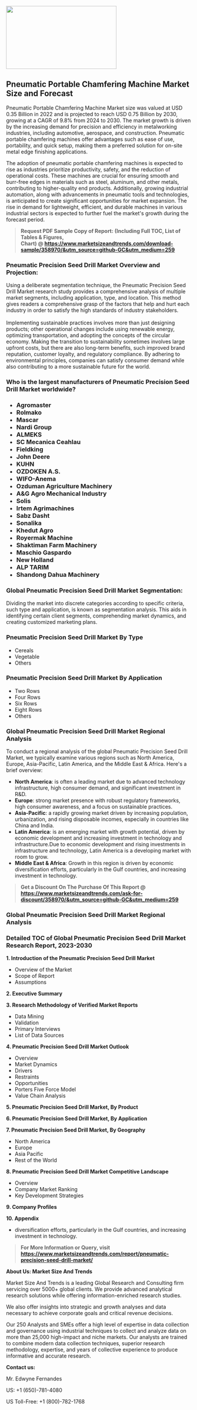 <p><img class="alignnone size-medium wp-image-20088" src="https://ffe5etoiles.com/wp-content/uploads/2024/12/MST1-300x171.png" alt="" width="300" height="171" /></p><h2>Pneumatic Portable Chamfering Machine Market Size and Forecast</h2><p>Pneumatic Portable Chamfering Machine Market size was valued at USD 0.35 Billion in 2022 and is projected to reach USD 0.75 Billion by 2030, growing at a CAGR of 9.8% from 2024 to 2030. The market growth is driven by the increasing demand for precision and efficiency in metalworking industries, including automotive, aerospace, and construction. Pneumatic portable chamfering machines offer advantages such as ease of use, portability, and quick setup, making them a preferred solution for on-site metal edge finishing applications.</p><p>The adoption of pneumatic portable chamfering machines is expected to rise as industries prioritize productivity, safety, and the reduction of operational costs. These machines are crucial for ensuring smooth and burr-free edges in materials such as steel, aluminum, and other metals, contributing to higher-quality end products. Additionally, growing industrial automation, along with advancements in pneumatic tools and technologies, is anticipated to create significant opportunities for market expansion. The rise in demand for lightweight, efficient, and durable machines in various industrial sectors is expected to further fuel the market's growth during the forecast period.</p></p><blockquote id="" class=""><strong>Request PDF Sample Copy of Report: (Including Full TOC, List of Tables &amp; Figures, Chart)&nbsp;@&nbsp;<strong><a href="https://www.marketsizeandtrends.com/download-sample/358970/&utm_source=github-GC&utm_medium=259" target="_blank">https://www.marketsizeandtrends.com/download-sample/358970/&utm_source=github-GC&utm_medium=259</a></strong></strong></blockquote><h3 id="" class="">Pneumatic Precision Seed Drill Market&nbsp;Overview and Projection:</h3><p id="" class="">Using a deliberate segmentation technique, the Pneumatic Precision Seed Drill Market research study provides a comprehensive analysis of multiple market segments, including application, type, and location. This method gives readers a comprehensive grasp of the factors that help and hurt each industry in order to satisfy the high standards of industry stakeholders. <br /> <br />Implementing sustainable practices involves more than just designing products; other operational changes include using renewable energy, optimizing transportation, and adopting the concepts of the circular economy. Making the transition to sustainability sometimes involves large upfront costs, but there are also long-term benefits, such improved brand reputation, customer loyalty, and regulatory compliance. By adhering to environmental principles, companies can satisfy consumer demand while also contributing to a more sustainable future for the world.</p><h3 id="" class="">Who is the largest manufacturers of&nbsp;Pneumatic Precision Seed Drill Market worldwide?</h3><h3 class=""><p><ul><li>Agromaster </li><li> Rolmako </li><li> Mascar </li><li> Nardi Group </li><li> ALMEKS </li><li> SC Mecanica Ceahlau </li><li> Fieldking </li><li> John Deere </li><li> KUHN </li><li> OZDOKEN A.S. </li><li> WIFO-Anema </li><li> Ozduman Agriculture Machinery </li><li> A&G Agro Mechanical Industry </li><li> Solis </li><li> Irtem Agrimachines </li><li> Sabz Dasht </li><li> Sonalika </li><li> Khedut Agro </li><li> Royermak Machine </li><li> Shaktiman Farm Machinery </li><li> Maschio Gaspardo </li><li> New Holland </li><li> ALP TARIM </li><li> Shandong Dahua Machinery</li></ul></p></h3><h3 id="" class="">Global&nbsp;Pneumatic Precision Seed Drill Market Segmentation:</h3><p id="" class="">Dividing the market into discrete categories according to specific criteria, such type and application, is known as segmentation analysis. This aids in identifying certain client segments, comprehending market dynamics, and creating customized marketing plans.</p><h3 id="" class="">Pneumatic Precision Seed Drill Market&nbsp;By Type</h3><p><p><ul><li>Cereals</li><li> Vegetable</li><li> Others</p></li></ul></p></p><h3 id="" class="">Pneumatic Precision Seed Drill Market&nbsp;By Application</h3><p class=""><p><ul><li>Two Rows</li><li> Four Rows</li><li> Six Rows</li><li> Eight Rows</li><li> Others</li></ul></p></p><h3 id="" class="">Global Pneumatic Precision Seed Drill Market Regional Analysis</h3><p id="" class="">To conduct a regional analysis of the global Pneumatic Precision Seed Drill Market, we typically examine various regions such as North America, Europe, Asia-Pacific, Latin America, and the Middle East &amp; Africa. Here's a brief overview:</p><ul><li><strong>North America</strong>: is often a leading market due to advanced technology infrastructure, high consumer demand, and significant investment in R&amp;D.</li><li><strong>Europe</strong>: strong market presence with robust regulatory frameworks, high consumer awareness, and a focus on sustainable practices.</li><li><strong>Asia-Pacific</strong>: a rapidly growing market driven by increasing population, urbanization, and rising disposable incomes, especially in countries like China and India.</li><li><strong>Latin America</strong>: is an emerging market with growth potential, driven by economic development and increasing investment in technology and infrastructure.Due to economic development and rising investments in infrastructure and technology, Latin America is a developing market with room to grow.</li><li><strong>Middle East &amp; Africa</strong>: Growth in this region is driven by economic diversification efforts, particularly in the Gulf countries, and increasing investment in technology.</li></ul><blockquote id="" class=""><strong>Get a Discount On The Purchase Of This Report @ <strong><a href="https://www.marketsizeandtrends.com/ask-for-discount/358970/&utm_source=github-GC&utm_medium=259" target="_blank">https://www.marketsizeandtrends.com/ask-for-discount/358970/&utm_source=github-GC&utm_medium=259</a></strong></strong></blockquote><h3 id="" class="">Global Pneumatic Precision Seed Drill Market Regional Analysis</h3><h3 id="" class="">Detailed TOC of Global Pneumatic Precision Seed Drill Market Research Report, 2023-2030</h3><p id="" class=""><strong>1. Introduction of the Pneumatic Precision Seed Drill Market</strong></p><ul><li>Overview of the Market</li><li>Scope of Report</li><li>Assumptions</li></ul><p id="" class=""><strong>2. Executive Summary</strong></p><p id="" class=""><strong>3. Research Methodology of Verified Market Reports</strong></p><ul><li>Data Mining</li><li>Validation</li><li>Primary Interviews</li><li>List of Data Sources</li></ul><p id="" class=""><strong>4. Pneumatic Precision Seed Drill Market Outlook</strong></p><ul><li>Overview</li><li>Market Dynamics</li><li>Drivers</li><li>Restraints</li><li>Opportunities</li><li>Porters Five Force Model</li><li>Value Chain Analysis</li></ul><p id="" class=""><strong>5. Pneumatic Precision Seed Drill Market, By Product</strong></p><p id="" class=""><strong>6. Pneumatic Precision Seed Drill Market, By Application</strong></p><p id="" class=""><strong>7. Pneumatic Precision Seed Drill Market, By Geography</strong></p><ul><li>North America</li><li>Europe</li><li>Asia Pacific</li><li>Rest of the World</li></ul><p id="" class=""><strong>8. Pneumatic Precision Seed Drill Market Competitive Landscape</strong></p><ul><li>Overview</li><li>Company Market Ranking</li><li>Key Development Strategies</li></ul><p id="" class=""><strong>9. Company Profiles</strong></p><p id="" class=""><strong>10. Appendix</strong></p><ul><li>diversification efforts, particularly in the Gulf countries, and increasing investment in technology.</li></ul><blockquote id="" class=""><strong>For More Information or Query, visit <strong><strong><a href="https://www.marketsizeandtrends.com/report/pneumatic-precision-seed-drill-market/" target="_blank">https://www.marketsizeandtrends.com/report/pneumatic-precision-seed-drill-market/</a></strong></strong></strong></blockquote><p id="" class=""><strong>About Us: Market Size And Trends</strong></p><p id="" class="">Market Size And Trends is a leading Global Research and Consulting firm servicing over 5000+ global clients. We provide advanced analytical research solutions while offering information-enriched research studies.</p><p id="" class="">We also offer insights into strategic and growth analyses and data necessary to achieve corporate goals and critical revenue decisions.</p><p id="" class="">Our 250 Analysts and SMEs offer a high level of expertise in data collection and governance using industrial techniques to collect and analyze data on more than 25,000 high-impact and niche markets. Our analysts are trained to combine modern data collection techniques, superior research methodology, expertise, and years of collective experience to produce informative and accurate research.</p><p id="" class=""><strong>Contact us:</strong></p><p id="" class="">Mr. Edwyne Fernandes</p><p id="" class="">US: +1 (650)-781-4080</p><p id="" class="">US Toll-Free: +1 (800)-782-1768</p>
